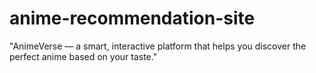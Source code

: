 # anime-recommendation-site
"AnimeVerse — a smart, interactive platform that helps you discover the perfect anime based on your taste."
